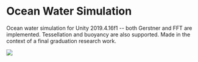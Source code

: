 # Ocean Water Simulation
Ocean water simulation for Unity 2019.4.16f1 -- both Gerstner and FFT are implemented. Tessellation and buoyancy are also supported.
Made in the context of a final graduation research work.

![](https://i.imgur.com/OZaULWn.png)
